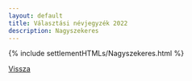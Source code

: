 ```yaml
---
layout: default
title: Választási névjegyzék 2022
description: Nagyszekeres
---
```


{% include settlementHTMLs/Nagyszekeres.html %}

[Vissza](./)